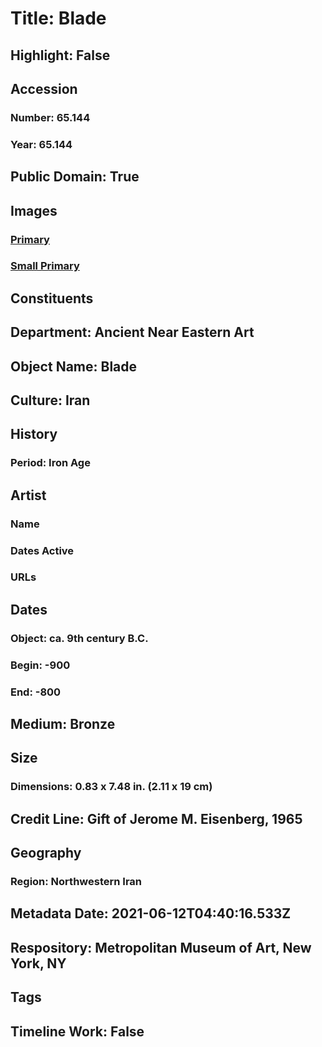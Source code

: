 # Title: Blade
## Highlight: False
## Accession
### Number: 65.144
### Year: 65.144
## Public Domain: True
## Images
### [Primary](https://images.metmuseum.org/CRDImages/an/original/ME65_144.jpg)
### [Small Primary](https://images.metmuseum.org/CRDImages/an/web-large/ME65_144.jpg)
## Constituents
## Department: Ancient Near Eastern Art
## Object Name: Blade
## Culture: Iran
## History
### Period: Iron Age
## Artist
### Name
### Dates Active
### URLs
## Dates
### Object: ca. 9th century B.C.
### Begin: -900
### End: -800
## Medium: Bronze
## Size
### Dimensions: 0.83 x 7.48 in. (2.11 x 19 cm)
## Credit Line: Gift of Jerome M. Eisenberg, 1965
## Geography
### Region: Northwestern Iran
## Metadata Date: 2021-06-12T04:40:16.533Z
## Respository: Metropolitan Museum of Art, New York, NY
## Tags
## Timeline Work: False
